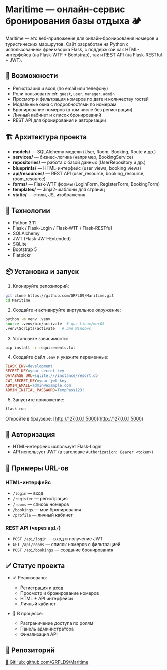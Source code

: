 # Maritime — онлайн-сервис бронирования базы отдыха 🏕️

Maritime — это веб-приложение для онлайн-бронирования номеров и туристических маршрутов. Сайт разработан на Python с использованием фреймворка Flask, с поддержкой как HTML-интерфейса (на Flask-WTF + Bootstrap), так и REST API (на Flask-RESTful + JWT).

## 🚀 Возможности

- Регистрация и вход (по email или телефону)
- Роли пользователей: `guest`, `user`, `manager`, `admin`
- Просмотр и фильтрация номеров по дате и количеству гостей
- Модальные окна с подробностями по номерам
- Бронирование номеров (в том числе без регистрации)
- Личный кабинет и список бронирований
- REST API для бронирования и авторизации

## 🏗️ Архитектура проекта

- **models/** — SQLAlchemy модели (User, Room, Booking, Route и др.)
- **services/** — бизнес-логика (например, BookingService)
- **repositories/** — работа с базой данных (UserRepository и др.)
- **blueprints/** — HTML-интерфейс (user_views, booking_views)
- **api/resources/** — REST API (user_resource, booking_resource, room_resource)
- **forms/** — Flask-WTF формы (LoginForm, RegisterForm, BookingForm)
- **templates/** — Jinja2-шаблоны для страниц
- **static/** — стили, JS, изображения

## 🧪 Технологии

- Python 3.11
- Flask / Flask-Login / Flask-WTF / Flask-RESTful
- SQLAlchemy
- JWT (Flask-JWT-Extended)
- SQLite
- Bootstrap 5
- Flatpickr

## 📦 Установка и запуск

1. Клонируйте репозиторий:

```bash
git clone https://github.com/GRFLD9/Maritime.git
cd Maritime
```

2. Создайте и активируйте виртуальное окружение:

```bash
python -m venv .venv
source .venv/bin/activate  # для Linux/macOS
.venv\Scripts\activate   # для Windows
```

3. Установите зависимости:

```bash
pip install -r requirements.txt
```

4. Создайте файл `.env` и укажите переменные:

```ini
FLASK_ENV=development
SECRET_KEY=your-secret-key
DATABASE_URL=sqlite:///instance/resort.db
JWT_SECRET_KEY=your-jwt-key
ADMIN_EMAIL=admin@example.com
ADMIN_INITIAL_PASSWORD=TempPass123!
```

5. Запустите приложение:

```bash
flask run
```

Откройте в браузере: [http://127.0.0.1:5000](http://127.0.0.1:5000)

## 🔐 Авторизация

- HTML-интерфейс использует Flask-Login
- API использует JWT (в заголовке `Authorization: Bearer <token>`)

## 🔌 Примеры URL-ов

### HTML-интерфейс
- `/login` — вход
- `/register` — регистрация
- `/rooms` — список номеров
- `/bookings` — мои бронирования
- `/profile` — личный кабинет

### REST API (через `api/`)
- `POST /api/login` — вход и получение JWT
- `GET /api/rooms` — список номеров с фильтрацией
- `POST /api/bookings` — создание бронирования

## ✅ Статус проекта

- ✔ Реализовано:
  - Регистрация и вход
  - Просмотр и бронирование номеров
  - HTML + API интерфейсы
  - Личный кабинет

- 🔧 В процессе:
  - Разграничение доступа по ролям
  - Панель администратора
  - Финализация API

## 📌 Репозиторий

[🔗 GitHub: github.com/GRFLD9/Maritime](https://github.com/GRFLD9/Maritime)